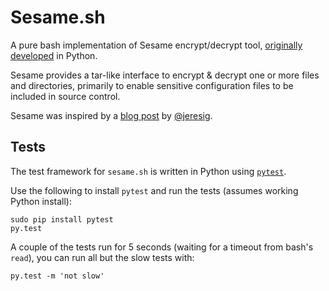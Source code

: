 Sesame.sh
=========

A pure bash implementation of Sesame encrypt/decrypt tool, [originally developed](https://pypi.python.org/pypi/sesame) in Python.

Sesame provides a tar-like interface to encrypt & decrypt one or more files and directories, primarily to enable sensitive configuration files to be included in source control.

Sesame was inspired by a [blog post](http://ejohn.org/blog/keeping-passwords-in-source-control) by [@jeresig](https://twitter.com/jeresig).


Tests
-----

The test framework for `sesame.sh` is written in Python using [`pytest`](http://pytest.org/latest).

Use the following to install `pytest` and run the tests (assumes working Python install):

    sudo pip install pytest
    py.test

A couple of the tests run for 5 seconds (waiting for a timeout from bash's `read`), you can run all but the slow tests with:

    py.test -m 'not slow'
